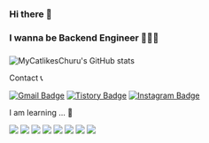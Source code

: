 ### Hi there 👋


### I wanna be Backend Engineer 👨🏻‍💻

###    
###    
###    

![MyCatlikesChuru's GitHub stats](https://github-readme-stats.vercel.app/api?username=MyCatlikesChuru&show_icons=true&theme=algolia)


Contact 📞

[![Gmail Badge](https://img.shields.io/badge/Gmail-d14836?style=flat-square&logo=Gmail&logoColor=white&link=mailto:dhfif718@gmail.com)](mailto:dhfif718@gmail.com)
[![Tistory Badge](https://img.shields.io/badge/Tistory-F40D12?style=flat-square&logo=Tistory&logoColor=white)](https://leejellan.tistory.com/)
[![Instagram Badge](https://img.shields.io/badge/Instagram-E4405F?style=flat-square&logo=Instagram&logoColor=white)](https://www.instagram.com/jhyeokkk/)


I am learning ... 📖

<img src="https://img.shields.io/badge/Java-007396?style=flat-square&logo=Java&logoColor=white"/> <img src="https://img.shields.io/badge/Spring Boot-6DB33F?style=flat-square&logo=Spring Boot&logoColor=white"/> <img src="https://img.shields.io/badge/Spring-6DB33F?style=flat-square&logo=Spring&logoColor=white"/> <img src="https://img.shields.io/badge/jQuery-0769AD?style=flat-square&logo=jQuery&logoColor=white"/> <img src="https://img.shields.io/badge/Git-F05032?style=flat-square&logo=Git&logoColor=white"/> <img src="https://img.shields.io/badge/GitHub-181717?style=flat-square&logo=GitHub&logoColor=white"/> <img src="https://img.shields.io/badge/MySQL-4479A1?style=flat-square&logo=MySQL&logoColor=white"/> <img src="https://img.shields.io/badge/Amazon EC2-FF9900?style=flat-square&logo=Amazon EC2&logoColor=white"/>


<!--
**MyCatlikesChuru/MyCatlikesChuru** is a ✨ _special_ ✨ repository because its `README.md` (this file) appears on your GitHub profile.

Here are some ideas to get you started:

- 🔭 I’m currently working on ...
- 🌱 I’m currently learning ...
- 👯 I’m looking to collaborate on ...
- 🤔 I’m looking for help with ...
- 💬 Ask me about ...
- 📫 How to reach me: ...
- 😄 Pronouns: ...
- ⚡ Fun fact: ...
-->
